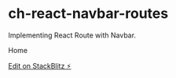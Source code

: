 # ch-react-navbar-routes


Implementing React Route with Navbar.

<BrowserRouter>
  <NavLink></NavLink>
  <Switch>
    <Route exact path="/" component={HomeComponent}><a>Home</a></Route>
  </Switch>
  </BrowserRouter>

[Edit on StackBlitz ⚡️](https://stackblitz.com/edit/ch-react-navbar-routes)
